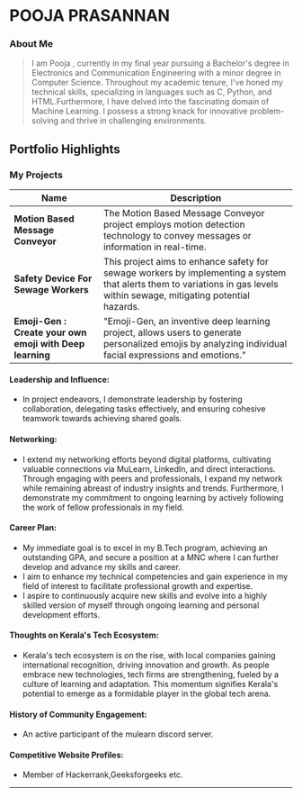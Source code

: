 
# POOJA PRASANNAN 

### About Me
>  I am Pooja , currently in my final year pursuing a Bachelor's degree in Electronics and Communication Engineering with a minor degree in Computer Science.
> Throughout my academic tenure, I've honed my technical skills, specializing in languages such as C, Python, and HTML.Furthermore, I have delved into the fascinating domain of Machine Learning.
> I possess a strong knack for innovative problem-solving and thrive in challenging environments. 



## Portfolio Highlights

### My Projects

| Name                | Description                                                                                                                  
|---------------------|---------------------------------------------------------------------------|
| **Motion Based Message Conveyor** | The Motion Based Message Conveyor project employs motion detection technology to convey messages or information in real-time.|
|**Safety Device For Sewage Workers**|This project aims to enhance safety for sewage workers by implementing a system that alerts them to variations in gas levels within sewage, mitigating potential hazards.|
| **Emoji-Gen : Create your own emoji with Deep learning**    | "Emoji-Gen, an inventive deep learning project, allows users to generate personalized emojis by analyzing individual facial expressions and emotions."| 

#### Leadership and Influence:

- In project endeavors, I demonstrate leadership by fostering collaboration, delegating tasks effectively, and ensuring cohesive teamwork towards achieving shared goals.



#### Networking:

- I extend my networking efforts beyond digital platforms, cultivating valuable connections via MuLearn, LinkedIn, and direct interactions. Through engaging with peers and professionals, I expand my network while remaining abreast of industry insights and trends. Furthermore, I demonstrate my commitment to ongoing learning by actively following the work of fellow professionals in my field.

#### Career Plan:

- My immediate goal is to excel in my B.Tech program, achieving an outstanding GPA, and secure a position at a MNC where I can further develop and advance my skills and career.
- I aim to enhance my technical competencies and gain experience in my field of interest to facilitate professional growth and expertise.
- I aspire to continuously acquire new skills and evolve into a highly skilled version of myself through ongoing learning and personal development efforts.


#### Thoughts on Kerala's Tech Ecosystem:

- Kerala's tech ecosystem is on the rise, with local companies gaining international recognition, driving innovation and growth. As people embrace new technologies, tech firms are strengthening, fueled by a culture of learning and adaptation. This momentum signifies Kerala's potential to emerge as a formidable player in the global tech arena.
#### History of Community Engagement:

-  An active participant of the mulearn discord server.
#### Competitive Website Profiles:

-  Member of Hackerrank,Geeksforgeeks etc.

---
